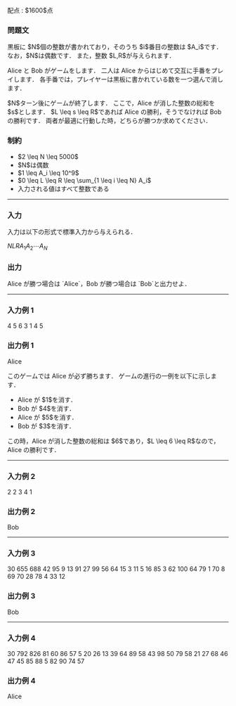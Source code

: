 
<div>

<span>

<span>

<p>
配点 : $1600$点
</p>

<div>

<section>

### **問題文**

<p>
黒板に $N$個の整数が書かれており，そのうち $i$番目の整数は $A_i$です．
なお，$N$は偶数です．
また，整数 $L,R$が与えられます．
</p>

<p>
Alice と Bob がゲームをします．
二人は Alice からはじめて交互に手番をプレイします．
各手番では，プレイヤーは黒板に書かれている数を一つ選んで消します．
</p>

<p>
$N$ターン後にゲームが終了します．
ここで，Alice が消した整数の総和を $s$とします．
$L \leq s \leq R$であれば Alice の勝利，そうでなければ Bob の勝利です．
両者が最適に行動した時，どちらが勝つか求めてください．
</p>

</section>

</div>

<div>

<section>

### **制約**

<ul>

<li>
$2 \leq N \leq 5000$
</li>

<li>
$N$は偶数
</li>

<li>
$1 \leq A_i \leq 10^9$
</li>

<li>
$0 \leq L \leq R \leq \sum_{1 \leq i \leq N} A_i$
</li>

<li>
入力される値はすべて整数である
</li>

</ul>

</section>

</div>

---

<div>

<div>

<section>

### **入力**

<p>
入力は以下の形式で標準入力から与えられる．
</p>

<div>

$N$$L$$R$$A_1$$A_2$$\cdots$$A_N$
</div>

</section>

</div>

<div>

<section>

### **出力**

<p>
Alice が勝つ場合は `Alice`，Bob が勝つ場合は `Bob`と出力せよ．
</p>

</section>

</div>

</div>

---

<div>

<section>

### **入力例 1**

<div>

4 5 6
3 1 4 5

</div>

</section>

</div>

<div>

<section>

### **出力例 1**

<div>

Alice

</div>

<p>
このゲームでは Alice が必ず勝ちます．
ゲームの進行の一例を以下に示します．
</p>

<ul>

<li>
Alice が $1$を消す．
</li>

<li>
Bob が $4$を消す．
</li>

<li>
Alice が $5$を消す．
</li>

<li>
Bob が $3$を消す．
</li>

</ul>

<p>
この時，Alice が消した整数の総和は $6$であり，$L \leq 6 \leq R$なので，Alice の勝利です．
</p>

</section>

</div>

---

<div>

<section>

### **入力例 2**

<div>

2 2 3
4 1

</div>

</section>

</div>

<div>

<section>

### **出力例 2**

<div>

Bob

</div>

</section>

</div>

---

<div>

<section>

### **入力例 3**

<div>

30 655 688
42 95 9 13 91 27 99 56 64 15 3 11 5 16 85 3 62 100 64 79 1 70 8 69 70 28 78 4 33 12

</div>

</section>

</div>

<div>

<section>

### **出力例 3**

<div>

Bob

</div>

</section>

</div>

---

<div>

<section>

### **入力例 4**

<div>

30 792 826
81 60 86 57 5 20 26 13 39 64 89 58 43 98 50 79 58 21 27 68 46 47 45 85 88 5 82 90 74 57

</div>

</section>

</div>

<div>

<section>

### **出力例 4**

<div>

Alice

</div>

</section>

</div>

</span>

</span>

</div>
